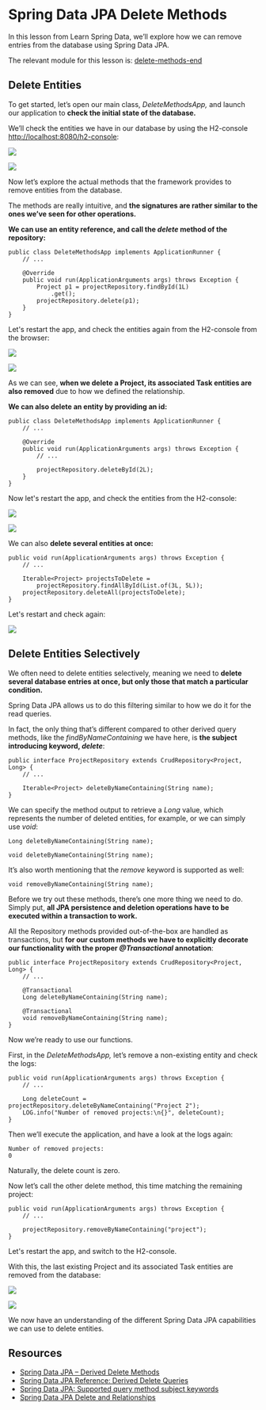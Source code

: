 # Spring Data JPA Delete Methods

In this lesson from Learn Spring Data, we’ll explore how we can remove entries from the database using Spring Data JPA.

The relevant module for this lesson is: [delete-methods-end](../code/learn-spring-m4/delete-methods-end)

## Delete Entities

To get started, let’s open our main class, _DeleteMethodsApp,_ and launch our application to **check the initial state of the database.**

We’ll check the entities we have in our database by using the H2-console [http://localhost:8080/h2-console](http://localhost:8080/h2-console):

![](https://cdn.fs.teachablecdn.com/ADNupMnWyR7kCWRvm76Laz/https://www.filepicker.io/api/file/yP0Y1bAuQdOuR1eQ74jg)

![](https://cdn.fs.teachablecdn.com/ADNupMnWyR7kCWRvm76Laz/https://www.filepicker.io/api/file/AxPxu1cPSEG2FG7wZu4w)

Now let’s explore the actual methods that the framework provides to remove entities from the database.

The methods are really intuitive, and **the signatures are rather similar to the ones we’ve seen for other operations.**

**We can use an entity reference, and call the _delete_ method of the repository:**

```
public class DeleteMethodsApp implements ApplicationRunner {
    // ...

    @Override
    public void run(ApplicationArguments args) throws Exception {
        Project p1 = projectRepository.findById(1L)
            .get();
        projectRepository.delete(p1);
    }
}
```

Let's restart the app, and check the entities again from the H2-console from the browser:

![](https://cdn.fs.teachablecdn.com/ADNupMnWyR7kCWRvm76Laz/https://www.filepicker.io/api/file/ZLF5jucgRbOgypYKiO7w)

![](https://cdn.fs.teachablecdn.com/ADNupMnWyR7kCWRvm76Laz/https://www.filepicker.io/api/file/b0YIYDwNQCzJB6PtAdQB)

As we can see, **when we delete a Project, its associated Task entities are also removed** due to how we defined the relationship.

**We can also delete an entity by providing an id:**

```
public class DeleteMethodsApp implements ApplicationRunner {
    // ...
    
    @Override
    public void run(ApplicationArguments args) throws Exception {
        // ...

        projectRepository.deleteById(2L);
    }
}
```

Now let's restart the app, and check the entities from the H2-console:

![](https://cdn.fs.teachablecdn.com/ADNupMnWyR7kCWRvm76Laz/https://www.filepicker.io/api/file/0txx3whbRt7WCuL4mTPg)

![](https://cdn.fs.teachablecdn.com/ADNupMnWyR7kCWRvm76Laz/https://www.filepicker.io/api/file/jFvMGLsgThOepRaW8bdM)

We can also **delete several entities at once:**

```
public void run(ApplicationArguments args) throws Exception {
    // ...
    
    Iterable<Project> projectsToDelete = 
        projectRepository.findAllById(List.of(3L, 5L));
    projectRepository.deleteAll(projectsToDelete);
}
```

Let's restart and check again:

![](https://cdn.fs.teachablecdn.com/ADNupMnWyR7kCWRvm76Laz/https://www.filepicker.io/api/file/4PGuMASiQ9KycnkLvZfG)

## Delete Entities Selectively

We often need to delete entities selectively, meaning we need to **delete several database entries at once, but only those that match a particular condition.**

Spring Data JPA allows us to do this filtering similar to how we do it for the read queries.

In fact, the only thing that’s different compared to other derived query methods, like the _findByNameContaining_ we have here, is **the subject introducing keyword, _delete_**:

```
public interface ProjectRepository extends CrudRepository<Project, Long> {
    // ...
    
    Iterable<Project> deleteByNameContaining(String name);
}
```

We can specify the method output to retrieve a _Long_ value, which represents the number of deleted entities, for example, or we can simply use _void_:

```
Long deleteByNameContaining(String name);

void deleteByNameContaining(String name);
```

It’s also worth mentioning that the _remove_ keyword is supported as well:

```
void removeByNameContaining(String name);
```

Before we try out these methods, there’s one more thing we need to do. Simply put, **all JPA persistence and deletion operations have to be executed within a transaction to work.**

All the Repository methods provided out-of-the-box are handled as transactions, but **for our custom methods we have to explicitly decorate our functionality with the proper _@Transactional_ annotation**:

```
public interface ProjectRepository extends CrudRepository<Project, Long> {
    // ...
    
    @Transactional
    Long deleteByNameContaining(String name);

    @Transactional
    void removeByNameContaining(String name);
}
```

Now we’re ready to use our functions.

First, in the _DeleteMethodsApp,_ let’s remove a non-existing entity and check the logs:

```
public void run(ApplicationArguments args) throws Exception {
    // ...

    Long deleteCount = projectRepository.deleteByNameContaining("Project 2");
    LOG.info("Number of removed projects:\n{}", deleteCount);
}
```

Then we’ll execute the application, and have a look at the logs again:

```
Number of removed projects: 
0
```

Naturally, the delete count is zero.

Now let’s call the other delete method, this time matching the remaining project:

```
public void run(ApplicationArguments args) throws Exception {
    // ...
    
    projectRepository.removeByNameContaining("project");
}
```

Let's restart the app, and switch to the H2-console.

With this, the last existing Project and its associated Task entities are removed from the database:

![](https://cdn.fs.teachablecdn.com/ADNupMnWyR7kCWRvm76Laz/https://www.filepicker.io/api/file/Q6yY9ryBSAazeraUuqop)

![](https://cdn.fs.teachablecdn.com/ADNupMnWyR7kCWRvm76Laz/https://www.filepicker.io/api/file/C0azo8oCRT63DP1y4yTg)

We now have an understanding of the different Spring Data JPA capabilities we can use to delete entities.

## Resources
- [Spring Data JPA – Derived Delete Methods](https://www.baeldung.com/spring-data-jpa-deleteby)
- [Spring Data JPA Reference: Derived Delete Queries](https://docs.spring.io/spring-data/jpa/docs/current/reference/html/#jpa.modifying-queries.derived-delete)
- [Spring Data JPA: Supported query method subject keywords](https://docs.spring.io/spring-data/jpa/docs/current/reference/html/#appendix.query.method.subject)
- [Spring Data JPA Delete and Relationships](https://www.baeldung.com/spring-data-jpa-delete)
